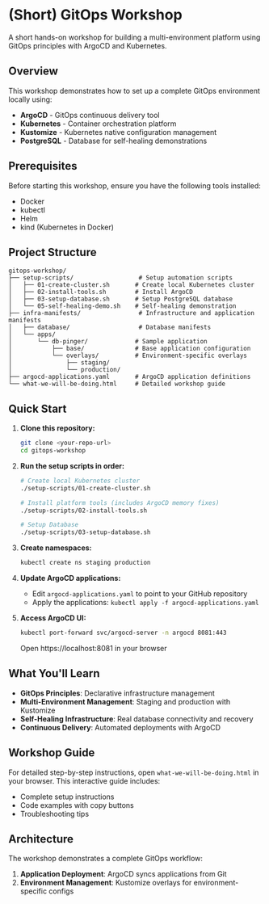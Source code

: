 # (Short) GitOps Workshop

A short hands-on workshop for building a multi-environment platform using GitOps principles with ArgoCD and Kubernetes.

## Overview

This workshop demonstrates how to set up a complete GitOps environment locally using:

- **ArgoCD** - GitOps continuous delivery tool
- **Kubernetes** - Container orchestration platform
- **Kustomize** - Kubernetes native configuration management
- **PostgreSQL** - Database for self-healing demonstrations

## Prerequisites

Before starting this workshop, ensure you have the following tools installed:

- Docker
- kubectl
- Helm
- kind (Kubernetes in Docker)

## Project Structure

```
gitops-workshop/
├── setup-scripts/                  # Setup automation scripts
│   ├── 01-create-cluster.sh       # Create local Kubernetes cluster
│   ├── 02-install-tools.sh        # Install ArgoCD
│   ├── 03-setup-database.sh       # Setup PostgreSQL database
│   └── 05-self-healing-demo.sh    # Self-healing demonstration
├── infra-manifests/                # Infrastructure and application manifests
│   ├── database/                   # Database manifests
│   └── apps/
│       └── db-pinger/             # Sample application
│           ├── base/              # Base application configuration
│           └── overlays/          # Environment-specific overlays
│               ├── staging/
│               └── production/
├── argocd-applications.yaml       # ArgoCD application definitions
└── what-we-will-be-doing.html     # Detailed workshop guide
```

## Quick Start

1. **Clone this repository:**
   ```bash
   git clone <your-repo-url>
   cd gitops-workshop
   ```

2. **Run the setup scripts in order:**
   ```bash
   # Create local Kubernetes cluster
   ./setup-scripts/01-create-cluster.sh
   
   # Install platform tools (includes ArgoCD memory fixes)
   ./setup-scripts/02-install-tools.sh
   
   # Setup Database
   ./setup-scripts/03-setup-database.sh
   ```

3. **Create namespaces:**
   ```bash
   kubectl create ns staging production
   ```

4. **Update ArgoCD applications:**
   - Edit `argocd-applications.yaml` to point to your GitHub repository
   - Apply the applications: `kubectl apply -f argocd-applications.yaml`

5. **Access ArgoCD UI:**
   ```bash
   kubectl port-forward svc/argocd-server -n argocd 8081:443
   ```
   Open https://localhost:8081 in your browser

## What You'll Learn

- **GitOps Principles**: Declarative infrastructure management
- **Multi-Environment Management**: Staging and production with Kustomize
- **Self-Healing Infrastructure**: Real database connectivity and recovery
- **Continuous Delivery**: Automated deployments with ArgoCD

## Workshop Guide

For detailed step-by-step instructions, open `what-we-will-be-doing.html` in your browser. This interactive guide includes:

- Complete setup instructions
- Code examples with copy buttons
- Troubleshooting tips

## Architecture

The workshop demonstrates a complete GitOps workflow:

1. **Application Deployment**: ArgoCD syncs applications from Git
2. **Environment Management**: Kustomize overlays for environment-specific configs
